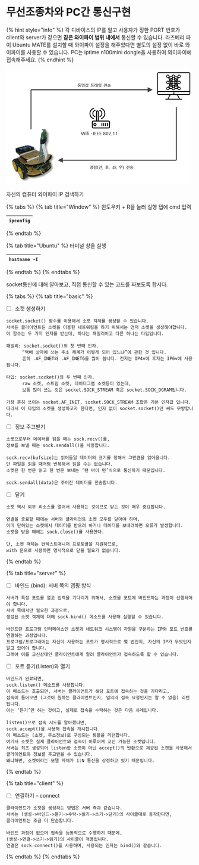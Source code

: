 # 무선조종차와 PC간 통신구현

{% hint style="info" %}
각 디바이스의 IP를 알고 사용자가 정한 PORT 번호가 client와 server가 같으면 **같은 와이파이 범위 내에서** 통신할 수 있습니다. 라즈베리 파이 Ubuntu MATE를 설치할 때 와이파이 설정을 해주었다면 별도의 설정 없이 바로 와이파이를 사용할 수 있습니다. PC는 iptime n100mini dongle을 사용하여 와이파이에 접속해주세요.
{% endhint %}

![](../.gitbook/assets/image%20%2811%29.png)

자신의 컴퓨터 와이파이 IP 검색하기

{% tabs %}
{% tab title="Window" %}
윈도우키 + R을 눌러 실행 탭에 cmd 입력

| `ipconfig` |
| :--- |
{% endtab %}

{% tab title="Ubuntu" %}
터미널 창을 실행

| `hostname -I` |
| :--- |
{% endtab %}
{% endtabs %}

socket통신에 대해 알아보고, 직접 통신할 수 있는 코드를 짜보도록 합시다.

{% tabs %}
{% tab title="basic" %}
* [ ] 소켓 생성하기

```text
socket.socket() 함수를 이용해서 소켓 객체를 생성할 수 있습니다. 
서버든 클라이언트든 소켓을 이용한 네트워킹을 하기 위해서는 먼저 소켓을 생성해야합니다.
이 함수는 두 가지 인자를 받는데, 하나는 패밀리이고 다른 하나는 타입입니다.

패밀리: socket.socket()의 첫 번째 인자.
      “택배 상자에 쓰는 주소 체계가 어떻게 되어 있느냐”에 관한 것 입니다.
      흔히 .AF_INET와 .AF_INET6를 많이 씁니다. 전자는 IP4v에 후자는 IP6v에 사용됩니다.

타입: socket.socket()의 두 번째 인자.
      raw 소켓, 스트림 소켓, 데이터그램 소켓등이 있는데, 
      보통 많이 쓰는 것은 socket.SOCK_STREAM 혹은 socket.SOCK_DGRAM입니다. 
      
가장 흔히 쓰이는 socket.AF_INET, socket.SOCK_STREAM 조합은 기본 인자값 입니다. 
따라서 이 타입의 소켓을 생성하고자 한다면, 인자 없이 socket.socket()만 써도 무방합니다.
```



* [ ] 정보 주고받기

```text
소켓으로부터 데이터를 읽을 때는 sock.recv()를,
정보를 보낼 때는 sock.sendall()을 사용합니다. 

sock.recv(bufsize)는 읽어들일 데이터의 크기를 정해서 그만큼을 읽어옵니다. 
단 파일을 읽을 때처럼 반복해서 읽을 수는 없습니다. 
소켓은 한 번은 읽고 한 번은 보내는 ‘턴 바이 턴’식으로 통신하기 때문입니다.  

sock.sendall(data)은 주어진 데이터를 전송합니다.
```



* [ ] 닫기

```text
소켓 역시 외부 리소스를 열어서 사용하는 것이므로 닫는 것이 매우 중요합니다. 

연결을 종료할 때에는 서버와 클라이언트 소켓 모두를 닫아야 하며, 
이미 닫혀있는 소켓에서 데이터를 받으려 하거나 데이터를 보내려하면 오류가 발생합니다. 
소켓을 닫을 때에는 sock.close()를 사용한다.

단, 소켓 객체는 컨텍스트매니저 프로토콜을 지원하므로, 
with 문으로 사용하면 명시적으로 닫을 필요가 없습니다.
```
{% endtab %}

{% tab title="server" %}
* [ ] 바인드 \(bind\): 서버 쪽의 맵핑 방식

```text
서버가 특정 포트를 열고 입력을 기다리기 위해서, 소켓을 포트에 바인드하는 과정이 선행되어야 합니다. 
서버 쪽에서만 필요한 과정으로,
생성된 소켓 객체에 대해 sock.bind() 메소드를 사용해 실행할 수 있습니다.

바인드란 프로그램 인터페이스인 소켓과 네트워크 시스템이 자원을 구분하는 IP와 포트 번호를 연결하는 과정입니다.
프로그램/프로그래머는 자신이 사용하는 포트가 명시적으로 몇 번인지, 자신의 IP가 무엇인지 알고 있어야 합니다. 
그래야 이를 교신상대인 클라이언트에게 알려 클라이언트가 접속하도록 할 수 있습니다.
```

* [ ] 포트 듣기\(Listen\)와 열기

```text
바인드가 완료되면,
sock.listen() 메소드를 사용합니다.
이 메소드는 호출되면, 서버는 클라이언트가 해당 포트에 접속하는 것을 기다리고,
접속이 들어오면 (그것이 원하는 클라이언트인지, 임의의 접속 요청인지는 알 수 없음) 리턴됩니다.
이는 ‘듣기’만 하는 것이고, 실제로 접속을 수락하는 것은 다음 차례입니다.

listen()으로 접속 시도를 알아챘다면,
sock.accept()을 사용해 접속을 개시합니다.
이 메소드는 (소켓, 주소정보)로 구성되는 튜플을 리턴합니다. 
여기서 소켓은 실제 클라이언트와 접속이 이루어져 교신 가능한 소켓입니다. 
서버는 최초 생성되어 listen한 소켓이 아닌 accept()의 반환으로 제공된 소켓을 사용해서 클라이언트와 정보를 주고받을 수 있습니다.
왜냐하면, 소켓이라는 모델 자체가 1:N 통신을 상정하고 있기 때문입니다.
```
{% endtab %}

{% tab title="client" %}
* [ ] 연결하기 – connect

```text
클라이언트가 소켓을 생성하는 방법은 서버 측과 같습니다.
서버는 (생성->바인드->듣기->수락->읽기->쓰기->닫기)의 사이클대로 동작한다면,
클라이언트는 조금 더 단순합니다.

바인드 과정이 없으며 접속을 능동적으로 수행하기 때문에,
(생성->연결->쓰기->읽기)의 사이클이 적용됩니다.
연결은 sock.connect()를 사용하며, 사용되는 인자는 bind()와 같습니다.
```
{% endtab %}
{% endtabs %}


